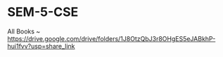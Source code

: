 # SEM-5-CSE
All Books ~ https://drive.google.com/drive/folders/1J8OtzQbJ3r8OHgES5eJABkhP-hui1fvv?usp=share_link

